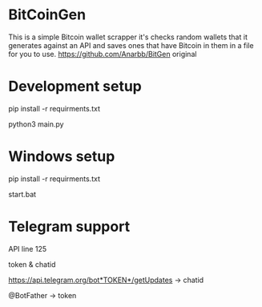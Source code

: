 # BitCoinGen
This is a simple Bitcoin wallet scrapper it's checks random wallets that it generates against an API and saves ones that have Bitcoin in them in a file for you to use. https://github.com/Anarbb/BitGen original

# Development setup
pip install -r requirments.txt

python3 main.py

# Windows setup
pip install -r requirments.txt

start.bat

# Telegram support
API line 125

token & chatid 

https://api.telegram.org/bot*TOKEN*/getUpdates ->  chatid

@BotFather -> token
